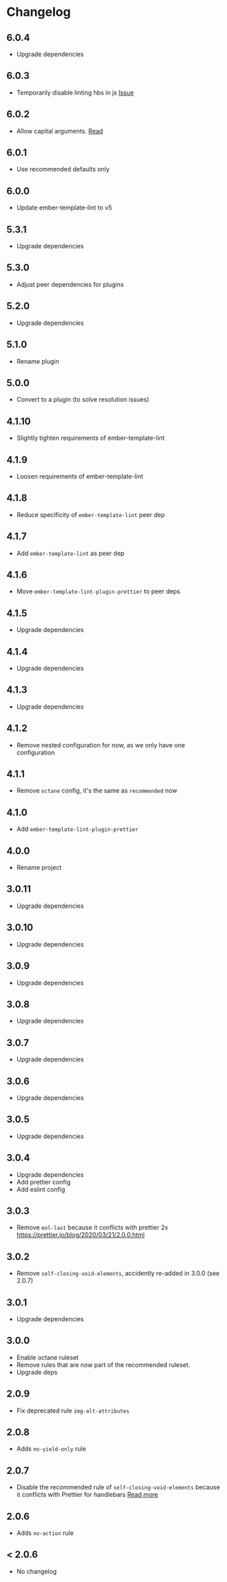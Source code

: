 # Changelog

## 6.0.4

- Upgrade dependencies

## 6.0.3

- Temporarily disable linting hbs in js [Issue](https://discord.com/channels/480462759797063690/666416704418611233/1052203658445598722)

## 6.0.2

- Allow capital arguments. [Read](https://github.com/emberjs/ember.js/issues/17377)

## 6.0.1

- Use recommended defaults only

## 6.0.0

- Update ember-template-lint to v5

## 5.3.1

- Upgrade dependencies

## 5.3.0

- Adjust peer dependencies for plugins

## 5.2.0

- Upgrade dependencies

## 5.1.0

- Rename plugin

## 5.0.0

- Convert to a plugin (to solve resolution issues)

## 4.1.10

- Slightly tighten requirements of ember-template-lint

## 4.1.9

- Loosen requirements of ember-template-lint

## 4.1.8

- Reduce specificity of `ember-template-lint` peer dep

## 4.1.7

- Add `ember-template-lint` as peer dep

## 4.1.6

- Move `ember-template-lint-plugin-prettier` to peer deps

## 4.1.5

- Upgrade dependencies

## 4.1.4

- Upgrade dependencies

## 4.1.3

- Upgrade dependencies

## 4.1.2

- Remove nested configuration for now, as we only have one configuration

## 4.1.1

- Remove `octane` config, it's the same as `recommended` now

## 4.1.0

- Add `ember-template-lint-plugin-prettier`

## 4.0.0

- Rename project

## 3.0.11

- Upgrade dependencies

## 3.0.10

- Upgrade dependencies

## 3.0.9

- Upgrade dependencies

## 3.0.8

- Upgrade dependencies

## 3.0.7

- Upgrade dependencies

## 3.0.6

- Upgrade dependencies

## 3.0.5

- Upgrade dependencies

## 3.0.4

- Upgrade dependencies
- Add prettier config
- Add eslint config

## 3.0.3

- Remove `eol-last` because it conflicts with prettier 2x https://prettier.io/blog/2020/03/21/2.0.0.html

## 3.0.2

- Remove `self-closing-void-elements`, accidently re-added in 3.0.0 (see 2.0.7)

## 3.0.1

- Upgrade dependencies

## 3.0.0

- Enable octane ruleset
- Remove rules that are now part of the recommended ruleset.
- Upgrade deps

## 2.0.9

- Fix deprecated rule `img-alt-attributes`

## 2.0.8

- Adds `no-yield-only` rule

## 2.0.7

- Disable the recommended rule of `self-closing-void-elements` because it conflicts with Prettier for handlebars [Read more](https://github.com/jgwhite/prettier/issues/1#issuecomment-562585964)

## 2.0.6

- Adds `no-action` rule

## < 2.0.6

- No changelog
